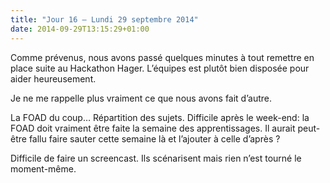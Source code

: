 ```yaml
---
title: "Jour 16 — Lundi 29 septembre 2014"
date: 2014-09-29T13:15:29+01:00
---
```


Comme prévenus, nous avons passé quelques minutes à tout remettre en
place suite au Hackathon Hager. L’équipes est plutôt bien disposée pour
aider heureusement.

Je ne me rappelle plus vraiment ce que nous avons fait d’autre.

La FOAD du coup… Répartition des sujets. Difficile après le week-end: la
FOAD doit vraiment être faite la semaine des apprentissages. Il aurait
peut-être fallu faire sauter cette semaine là et l’ajouter à celle
d’après ?

Difficile de faire un screencast. Ils scénarisent mais rien n’est tourné
le moment-même.


